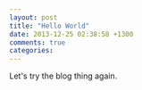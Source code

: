 ```yaml
---
layout: post
title: "Hello World"
date: 2013-12-25 02:38:58 +1300
comments: true
categories: 
---
```


Let's try the blog thing again.